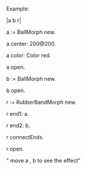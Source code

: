 Example:

|a b r|

a := BallMorph new.

a center: 200@200.

a color: Color red.

a open.


b := BallMorph new.

b open.


r := RubberBandMorph new.

r end1: a.

r end2: b.

r connectEnds.

r open.

" move a , b to see the effect"
